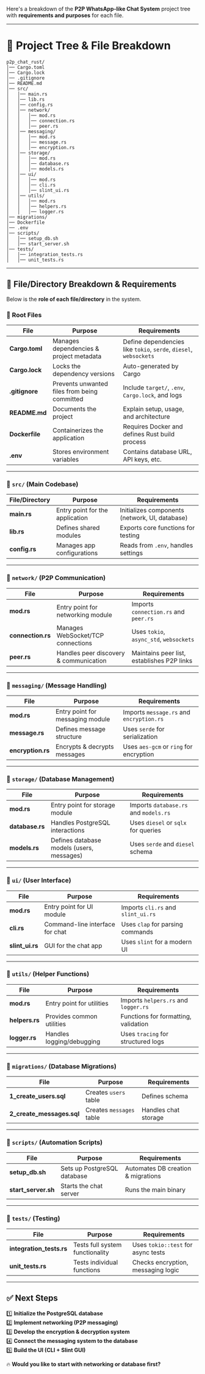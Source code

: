 Here's a breakdown of the **P2P WhatsApp-like Chat System** project tree with **requirements and purposes** for each file.

---

# **📂 Project Tree & File Breakdown**
```
p2p_chat_rust/
│── Cargo.toml
│── Cargo.lock
│── .gitignore
│── README.md
│── src/
│   │── main.rs
│   │── lib.rs
│   │── config.rs
│   │── network/
│   │   │── mod.rs
│   │   │── connection.rs
│   │   │── peer.rs
│   │── messaging/
│   │   │── mod.rs
│   │   │── message.rs
│   │   │── encryption.rs
│   │── storage/
│   │   │── mod.rs
│   │   │── database.rs
│   │   │── models.rs
│   │── ui/
│   │   │── mod.rs
│   │   │── cli.rs
│   │   │── slint_ui.rs
│   │── utils/
│   │   │── mod.rs
│   │   │── helpers.rs
│   │   │── logger.rs
│── migrations/
│── Dockerfile
│── .env
│── scripts/
│   │── setup_db.sh
│   │── start_server.sh
│── tests/
│   │── integration_tests.rs
│   │── unit_tests.rs
```

---

## **📜 File/Directory Breakdown & Requirements**
Below is the **role of each file/directory** in the system.

### **🔹 Root Files**
| File | Purpose | Requirements |
|------|---------|-------------|
| **Cargo.toml** | Manages dependencies & project metadata | Define dependencies like `tokio`, `serde`, `diesel`, `websockets` |
| **Cargo.lock** | Locks the dependency versions | Auto-generated by Cargo |
| **.gitignore** | Prevents unwanted files from being committed | Include `target/`, `.env`, `Cargo.lock`, and logs |
| **README.md** | Documents the project | Explain setup, usage, and architecture |
| **Dockerfile** | Containerizes the application | Requires Docker and defines Rust build process |
| **.env** | Stores environment variables | Contains database URL, API keys, etc. |

---

### **📂 `src/` (Main Codebase)**
| File/Directory | Purpose | Requirements |
|---------------|---------|-------------|
| **main.rs** | Entry point for the application | Initializes components (network, UI, database) |
| **lib.rs** | Defines shared modules | Exports core functions for testing |
| **config.rs** | Manages app configurations | Reads from `.env`, handles settings |

---

### **📂 `network/` (P2P Communication)**
| File | Purpose | Requirements |
|------|---------|-------------|
| **mod.rs** | Entry point for networking module | Imports `connection.rs` and `peer.rs` |
| **connection.rs** | Manages WebSocket/TCP connections | Uses `tokio`, `async_std`, `websockets` |
| **peer.rs** | Handles peer discovery & communication | Maintains peer list, establishes P2P links |

---

### **📂 `messaging/` (Message Handling)**
| File | Purpose | Requirements |
|------|---------|-------------|
| **mod.rs** | Entry point for messaging module | Imports `message.rs` and `encryption.rs` |
| **message.rs** | Defines message structure | Uses `serde` for serialization |
| **encryption.rs** | Encrypts & decrypts messages | Uses `aes-gcm` or `ring` for encryption |

---

### **📂 `storage/` (Database Management)**
| File | Purpose | Requirements |
|------|---------|-------------|
| **mod.rs** | Entry point for storage module | Imports `database.rs` and `models.rs` |
| **database.rs** | Handles PostgreSQL interactions | Uses `diesel` or `sqlx` for queries |
| **models.rs** | Defines database models (users, messages) | Uses `serde` and `diesel` schema |

---

### **📂 `ui/` (User Interface)**
| File | Purpose | Requirements |
|------|---------|-------------|
| **mod.rs** | Entry point for UI module | Imports `cli.rs` and `slint_ui.rs` |
| **cli.rs** | Command-line interface for chat | Uses `clap` for parsing commands |
| **slint_ui.rs** | GUI for the chat app | Uses `slint` for a modern UI |

---

### **📂 `utils/` (Helper Functions)**
| File | Purpose | Requirements |
|------|---------|-------------|
| **mod.rs** | Entry point for utilities | Imports `helpers.rs` and `logger.rs` |
| **helpers.rs** | Provides common utilities | Functions for formatting, validation |
| **logger.rs** | Handles logging/debugging | Uses `tracing` for structured logs |

---

### **📂 `migrations/` (Database Migrations)**
| File | Purpose | Requirements |
|------|---------|-------------|
| **1_create_users.sql** | Creates `users` table | Defines schema |
| **2_create_messages.sql** | Creates `messages` table | Handles chat storage |

---

### **📂 `scripts/` (Automation Scripts)**
| File | Purpose | Requirements |
|------|---------|-------------|
| **setup_db.sh** | Sets up PostgreSQL database | Automates DB creation & migrations |
| **start_server.sh** | Starts the chat server | Runs the main binary |

---

### **📂 `tests/` (Testing)**
| File | Purpose | Requirements |
|------|---------|-------------|
| **integration_tests.rs** | Tests full system functionality | Uses `tokio::test` for async tests |
| **unit_tests.rs** | Tests individual functions | Checks encryption, messaging logic |

---

## **✅ Next Steps**
1️⃣ **Initialize the PostgreSQL database**  
2️⃣ **Implement networking (P2P messaging)**  
3️⃣ **Develop the encryption & decryption system**  
4️⃣ **Connect the messaging system to the database**  
5️⃣ **Build the UI (CLI + Slint GUI)**  

🔥 **Would you like to start with networking or database first?**